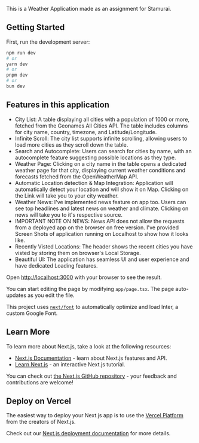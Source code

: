 This is a Weather Application made as an assignment for Stamurai.

## Getting Started

First, run the development server:

```bash
npm run dev
# or
yarn dev
# or
pnpm dev
# or
bun dev
```

## Features in this application

- City List: A table displaying all cities with a population of 1000 or more, fetched from the Geonames All Cities API. The table includes columns for city name, country, timezone, and Latitude/Longitude.
- Infinite Scroll: The city list supports infinite scrolling, allowing users to load more cities as they scroll down the table.
- Search and Autocomplete: Users can search for cities by name, with an autocomplete feature suggesting possible locations as they type.
- Weather Page: Clicking on a city name in the table opens a dedicated weather page for that city, displaying current weather conditions and forecasts fetched from the OpenWeatherMap API.
- Automatic Location detection & Map Integration: Application will automatically detect your location and will show it on Map. Clicking on the Link will take you to your city weather.
- Weather News: I've implemented news feature on app too. Users can see top headlines and latest news on weather and climate. Clicking on news will take you to it's respective source.
- IMPORTANT NOTE ON NEWS: News API does not allow the requests from a deployed app on the browser on free version. I've provided Screen Shots of application running on Localhost to show how it looks like.
- Recently Visted Locations: The header shows the recent cities you have visted by storing them on browser's Local Storage.
- Beautiful UI: The application has seamless UI and user experience and have dedicated Loading features.

Open [http://localhost:3000](http://localhost:3000) with your browser to see the result.

You can start editing the page by modifying `app/page.tsx`. The page auto-updates as you edit the file.

This project uses [`next/font`](https://nextjs.org/docs/basic-features/font-optimization) to automatically optimize and load Inter, a custom Google Font.

## Learn More

To learn more about Next.js, take a look at the following resources:

- [Next.js Documentation](https://nextjs.org/docs) - learn about Next.js features and API.
- [Learn Next.js](https://nextjs.org/learn) - an interactive Next.js tutorial.

You can check out [the Next.js GitHub repository](https://github.com/vercel/next.js/) - your feedback and contributions are welcome!

## Deploy on Vercel

The easiest way to deploy your Next.js app is to use the [Vercel Platform](https://vercel.com/new?utm_medium=default-template&filter=next.js&utm_source=create-next-app&utm_campaign=create-next-app-readme) from the creators of Next.js.

Check out our [Next.js deployment documentation](https://nextjs.org/docs/deployment) for more details.
